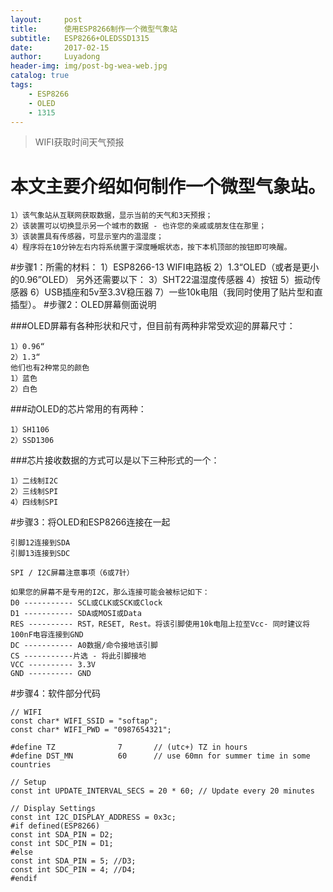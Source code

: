 ```yaml
---
layout:     post
title:      使用ESP8266制作一个微型气象站 
subtitle:   ESP8266+OLEDSSD1315
date:       2017-02-15
author:     Luyadong
header-img: img/post-bg-wea-web.jpg
catalog: true
tags:
    - ESP8266
    - OLED
    - 1315
---
```


>WIFI获取时间天气预报

# 本文主要介绍如何制作一个微型气象站。
	1）该气象站从互联网获取数据，显示当前的天气和3天预报；
	2）该装置可以切换显示另一个城市的数据 - 也许您的亲戚或朋友住在那里；
	3）该装置具有传感器，可显示室内的温湿度；
	4）程序将在10分钟左右内将系统置于深度睡眠状态，按下本机顶部的按钮即可唤醒。
#步骤1：所需的材料：
	1）ESP8266-13 WIFI电路板
	2）1.3“OLED（或者是更小的0.96”OLED）
	另外还需要以下：
	3）SHT22温湿度传感器
	4）按钮
	5）振动传感器
	6）USB插座和5v至3.3V稳压器
	7）一些10k电阻（我同时使用了贴片型和直插型）。
#步骤2：OLED屏幕侧面说明

###OLED屏幕有各种形状和尺寸，但目前有两种非常受欢迎的屏幕尺寸：
	
	1）0.96“
	2）1.3“
	他们也有2种常见的颜色
	1）蓝色
	2）白色

###动OLED的芯片常用的有两种：

	1）SH1106
	2）SSD1306
###芯片接收数据的方式可以是以下三种形式的一个：

	1）二线制I2C
	2）三线制SPI
	4）四线制SPI

#步骤3：将OLED和ESP8266连接在一起

	引脚12连接到SDA
	引脚13连接到SDC

	SPI / I2C屏幕注意事项（6或7针）

	如果您的屏幕不是专用的I2C，那么连接可能会被标记如下：
	D0 ----------- SCL或CLK或SCK或Clock
	D1 ----------- SDA或MOSI或Data
	RES ---------- RST，RESET, Rest。将该引脚使用10k电阻上拉至Vcc- 同时建议将100nF电容连接到GND
	DC ----------- A0数据/命令接地该引脚
	CS -----------片选 - 将此引脚接地
	VCC ---------- 3.3V
	GND ---------- GND
#步骤4：软件部分代码

	// WIFI
	const char* WIFI_SSID = "softap";
	const char* WIFI_PWD = "0987654321";

	#define TZ              7       // (utc+) TZ in hours
	#define DST_MN          60      // use 60mn for summer time in some countries

	// Setup
	const int UPDATE_INTERVAL_SECS = 20 * 60; // Update every 20 minutes

	// Display Settings
	const int I2C_DISPLAY_ADDRESS = 0x3c;
	#if defined(ESP8266)
	const int SDA_PIN = D2;
	const int SDC_PIN = D1;
	#else
	const int SDA_PIN = 5; //D3;
	const int SDC_PIN = 4; //D4;
	#endif


